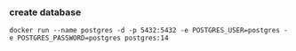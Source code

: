 ### create database

```
docker run --name postgres -d -p 5432:5432 -e POSTGRES_USER=postgres -e POSTGRES_PASSWORD=postgres postgres:14
```